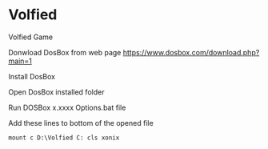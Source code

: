# Volfied
Volfied Game

Donwload DosBox from web page
https://www.dosbox.com/download.php?main=1

Install DosBox

Open DosBox installed folder

Run DOSBox x.xxxx Options.bat file

Add these lines to bottom of the opened file

<code>mount c D:\Volfied
C:
cls
xonix</code>

